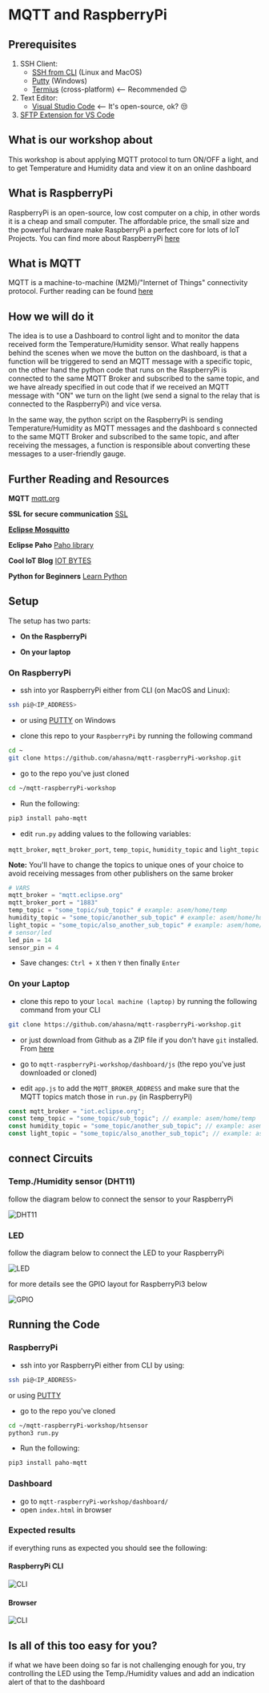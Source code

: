 # MQTT and RaspberryPi

## Prerequisites

1. SSH Client:
    - [SSH from CLI](https://www.ssh.com/ssh/command/) (Linux and MacOS)
    - [Putty](https://www.putty.org/) (Windows)
    - [Termius](https://termius.com/) (cross-platform) <-- Recommended 😉
2. Text Editor:
    - [Visual Studio Code](https://code.visualstudio.com/) <-- It's open-source, ok? 😒
3. [SFTP Extension for VS Code](https://marketplace.visualstudio.com/items?itemName=liximomo.sftp)

## What is our workshop about

This workshop is about applying MQTT protocol to turn ON/OFF a light, and to get Temperature and Humidity data and view it on an online dashboard

## What is RaspberryPi

RaspberryPi is an open-source, low cost computer on a chip, in other words it is a cheap and small computer.
The affordable price, the small size and the powerful hardware make RaspberryPi a perfect core for lots of IoT Projects.
You can find more about RaspberryPi [here](https://www.raspberrypi.org/)

## What is MQTT

MQTT is a machine-to-machine (M2M)/"Internet of Things" connectivity protocol.
Further reading can be found [here](http://mqtt.org/)

## How we will do it

The idea is to use a Dashboard to control light and to monitor the data received form the Temperature/Humidity sensor.
What really happens behind the scenes when we move the button on the dashboard, is that a function will be triggered to send an MQTT message with a specific topic, on the other hand the python code that runs on the RaspberryPi is connected  to the same MQTT Broker and subscribed to the same topic, and we have already specified in out code that if we received an MQTT message with "ON" we turn on the light (we send a signal to the relay that is connected to the RaspberryPi) and vice versa.

In the same way, the python script on the RaspberryPi is sending Temperature/Humidity as MQTT messages and the dashboard s connected  to the same MQTT Broker and subscribed to the same topic, and after receiving the messages, a function is responsible about converting these messages to a user-friendly gauge.

## Further Reading and Resources

**MQTT** [mqtt.org](http://mqtt.org/)

**SSL for secure communication** [SSL](http://info.ssl.com/article.aspx?id=10241)

[**Eclipse Mosquitto**](https://mosquitto.org/)

**Eclipse Paho** [Paho library](https://www.eclipse.org/paho/)

**Cool IoT Blog** [IOT BYTES](https://iotbytes.wordpress.com/)

**Python for Beginners** [Learn Python](https://www.learnpython.org/)

## Setup

The setup has two parts:

- **On the RaspberryPi**

- **On your laptop**

### On RaspberryPi

- ssh into yor RaspberryPi either from CLI (on MacOS and Linux):

```bash
ssh pi@<IP_ADDRESS>
```

- or using [PUTTY](https://www.putty.org/) on Windows

- clone this repo to your `RaspberryPi` by running the following command

```bash
cd ~
git clone https://github.com/ahasna/mqtt-raspberryPi-workshop.git
```

- go to the repo you've just cloned

```bash
cd ~/mqtt-raspberryPi-workshop
```

- Run the following:

```bash
pip3 install paho-mqtt
```

- edit `run.py` adding values to the following variables:

`mqtt_broker`, `mqtt_broker_port`, `temp_topic`, `humidity_topic` and `light_topic`

**Note:** You'll have to change the topics to unique ones of your choice to avoid receiving messages from other publishers on the same broker

```python
# VARS
mqtt_broker = "mqtt.eclipse.org"
mqtt_broker_port = "1883"
temp_topic = "some_topic/sub_topic" # example: asem/home/temp
humidity_topic = "some_topic/another_sub_topic" # example: asem/home/humidity
light_topic = "some_topic/also_another_sub_topic" # example: asem/home/light
# sensor/led
led_pin = 14
sensor_pin = 4
```

- Save changes: `Ctrl + X` then `Y` then finally `Enter`

### On your Laptop

- clone this repo to your `local machine (laptop)` by running the following command from your CLI

```bash
git clone https://github.com/ahasna/mqtt-raspberryPi-workshop.git
```

- or just download from Github as a ZIP file if you don't have `git` installed. From [here](https://github.com/ahasna/mqtt-raspberryPi-workshop)

- go to `mqtt-raspberryPi-workshop/dashboard/js` (the repo you've just downloaded or cloned)

- edit `app.js` to add the `MQTT_BROKER_ADDRESS` and make sure that the MQTT topics match those in `run.py` (in RaspberryPi)

```javascript
const mqtt_broker = "iot.eclipse.org";
const temp_topic = "some_topic/sub_topic"; // example: asem/home/temp
const humidity_topic = "some_topic/another_sub_topic"; // example: asem/home/humidity
const light_topic = "some_topic/also_another_sub_topic"; // example: asem/home/light
```

## connect Circuits

### Temp./Humidity sensor (DHT11)

follow the diagram below to connect the sensor to your RaspberryPi

![DHT11](img/sensor-connect.png)

### LED

follow the diagram below to connect the LED to your RaspberryPi

![LED](img/LED-raspi.png)

for more details see the GPIO layout for RaspberryPi3 below

![GPIO](img/GPIO.png)

## Running the Code

### RaspberryPi

- ssh into yor RaspberryPi either from CLI by using:

```bash
ssh pi@<IP_ADDRESS>
```

or using [PUTTY](https://www.putty.org/)

- go to the repo you've cloned

```bash
cd ~/mqtt-raspberryPi-workshop/htsensor
python3 run.py
```

- Run the following:

```bash
pip3 install paho-mqtt
```

### Dashboard

- go to `mqtt-raspberryPi-workshop/dashboard/`
- open `index.html` in browser

### Expected results

if everything runs as expected you should see the following:

#### RaspberryPi CLI

![CLI](img/raspi-cli.gif)

#### Browser

![CLI](img/dashboard.gif)

## Is all of this too easy for you?

if what we have been doing so far is not challenging enough for you, try controlling the LED using the Temp./Humidity values and add an indication alert of that to the dashboard
